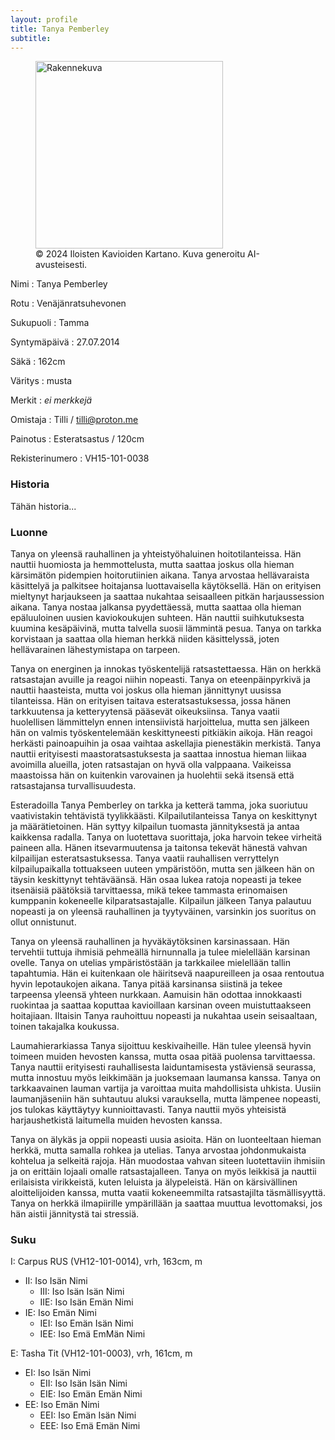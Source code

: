 ```yaml
---
layout: profile
title: Tanya Pemberley
subtitle: 
---
```


<figure>
  <img src="../img/tanya-pemberley01.png" alt="Rakennekuva" height="300">
  <figcaption>© 2024 Iloisten Kavioiden Kartano. Kuva generoitu AI-avusteisesti.</figcaption>
</figure>

Nimi
: Tanya Pemberley

Rotu
: Venäjänratsuhevonen

Sukupuoli
: Tamma

Syntymäpäivä
: 27.07.2014

Säkä
: 162cm

Väritys
: musta

Merkit
: *ei merkkejä*

Omistaja
: Tilli / tilli@proton.me

Painotus
: Esteratsastus / 120cm

Rekisterinumero
: VH15-101-0038

### Historia

Tähän historia...

### Luonne

Tanya on yleensä rauhallinen ja yhteistyöhaluinen hoitotilanteissa. Hän nauttii huomiosta ja hemmottelusta, mutta saattaa joskus olla hieman kärsimätön pidempien hoitorutiinien aikana. Tanya arvostaa hellävaraista käsittelyä ja palkitsee hoitajansa luottavaisella käytöksellä. Hän on erityisen mieltynyt harjaukseen ja saattaa nukahtaa seisaalleen pitkän harjaussession aikana. Tanya nostaa jalkansa pyydettäessä, mutta saattaa olla hieman epäluuloinen uusien kaviokoukujen suhteen. Hän nauttii suihkutuksesta kuumina kesäpäivinä, mutta talvella suosii lämmintä pesua. Tanya on tarkka korvistaan ja saattaa olla hieman herkkä niiden käsittelyssä, joten hellävarainen lähestymistapa on tarpeen.

Tanya on energinen ja innokas työskentelijä ratsastettaessa. Hän on herkkä ratsastajan avuille ja reagoi niihin nopeasti. Tanya on eteenpäinpyrkivä ja nauttii haasteista, mutta voi joskus olla hieman jännittynyt uusissa tilanteissa. Hän on erityisen taitava esteratsastuksessa, jossa hänen tarkkuutensa ja ketteryytensä pääsevät oikeuksiinsa. Tanya vaatii huolellisen lämmittelyn ennen intensiivistä harjoittelua, mutta sen jälkeen hän on valmis työskentelemään keskittyneesti pitkiäkin aikoja. Hän reagoi herkästi painoapuihin ja osaa vaihtaa askellajia pienestäkin merkistä. Tanya nauttii erityisesti maastoratsastuksesta ja saattaa innostua hieman liikaa avoimilla alueilla, joten ratsastajan on hyvä olla valppaana. Vaikeissa maastoissa hän on kuitenkin varovainen ja huolehtii sekä itsensä että ratsastajansa turvallisuudesta.

Esteradoilla Tanya Pemberley on tarkka ja ketterä tamma, joka suoriutuu vaativistakin tehtävistä tyylikkäästi. Kilpailutilanteissa Tanya on keskittynyt ja määrätietoinen. Hän syttyy kilpailun tuomasta jännityksestä ja antaa kaikkensa radalla. Tanya on luotettava suorittaja, joka harvoin tekee virheitä paineen alla. Hänen itsevarmuutensa ja taitonsa tekevät hänestä vahvan kilpailijan esteratsastuksessa. Tanya vaatii rauhallisen verryttelyn kilpailupaikalla tottuakseen uuteen ympäristöön, mutta sen jälkeen hän on täysin keskittynyt tehtäväänsä. Hän osaa lukea ratoja nopeasti ja tekee itsenäisiä päätöksiä tarvittaessa, mikä tekee tammasta erinomaisen kumppanin kokeneelle kilparatsastajalle. Kilpailun jälkeen Tanya palautuu nopeasti ja on yleensä rauhallinen ja tyytyväinen, varsinkin jos suoritus on ollut onnistunut.

Tanya on yleensä rauhallinen ja hyväkäytöksinen karsinassaan. Hän tervehtii tuttuja ihmisiä pehmeällä hirnunnalla ja tulee mielellään karsinan ovelle. Tanya on utelias ympäristöstään ja tarkkailee mielellään tallin tapahtumia. Hän ei kuitenkaan ole häiritsevä naapureilleen ja osaa rentoutua hyvin lepotaukojen aikana. Tanya pitää karsinansa siistinä ja tekee tarpeensa yleensä yhteen nurkkaan. Aamuisin hän odottaa innokkaasti ruokintaa ja saattaa koputtaa kavioillaan karsinan oveen muistuttaakseen hoitajiaan. Iltaisin Tanya rauhoittuu nopeasti ja nukahtaa usein seisaaltaan, toinen takajalka koukussa.

Laumahierarkiassa Tanya sijoittuu keskivaiheille. Hän tulee yleensä hyvin toimeen muiden hevosten kanssa, mutta osaa pitää puolensa tarvittaessa. Tanya nauttii erityisesti rauhallisesta laiduntamisesta ystäviensä seurassa, mutta innostuu myös leikkimään ja juoksemaan laumansa kanssa. Tanya on tarkkaavainen lauman vartija ja varoittaa muita mahdollisista uhkista. Uusiin laumanjäseniin hän suhtautuu aluksi varauksella, mutta lämpenee nopeasti, jos tulokas käyttäytyy kunnioittavasti. Tanya nauttii myös yhteisistä harjaushetkistä laitumella muiden hevosten kanssa.

Tanya on älykäs ja oppii nopeasti uusia asioita. Hän on luonteeltaan hieman herkkä, mutta samalla rohkea ja utelias. Tanya arvostaa johdonmukaista kohtelua ja selkeitä rajoja. Hän muodostaa vahvan siteen luotettaviin ihmisiin ja on erittäin lojaali omalle ratsastajalleen. Tanya on myös leikkisä ja nauttii erilaisista virikkeistä, kuten leluista ja älypeleistä. Hän on kärsivällinen aloittelijoiden kanssa, mutta vaatii kokeneemmilta ratsastajilta täsmällisyyttä. Tanya on herkkä ilmapiirille ympärillään ja saattaa muuttua levottomaksi, jos hän aistii jännitystä tai stressiä.

### Suku

I: Carpus RUS (VH12-101-0014), vrh, 163cm, m
  - II: Iso Isän Nimi
     - III: Iso Isän Isän Nimi
     - IIE: Iso Isän Emän Nimi
  - IE: Iso Emän Nimi
    - IEI: Iso Emän Isän Nimi
    - IEE: Iso Emä EmMän Nimi
   
E: Tasha Tit (VH12-101-0003), vrh, 161cm, m
  - EI: Iso Isän Nimi
    - EII: Iso Isän Isän Nimi
    - EIE: Iso Emän Emän Nimi 
  - EE: Iso Emän Nimi
    - EEI: Iso Emän Isän Nimi
    - EEE: Iso Emä Emän Nimi 
